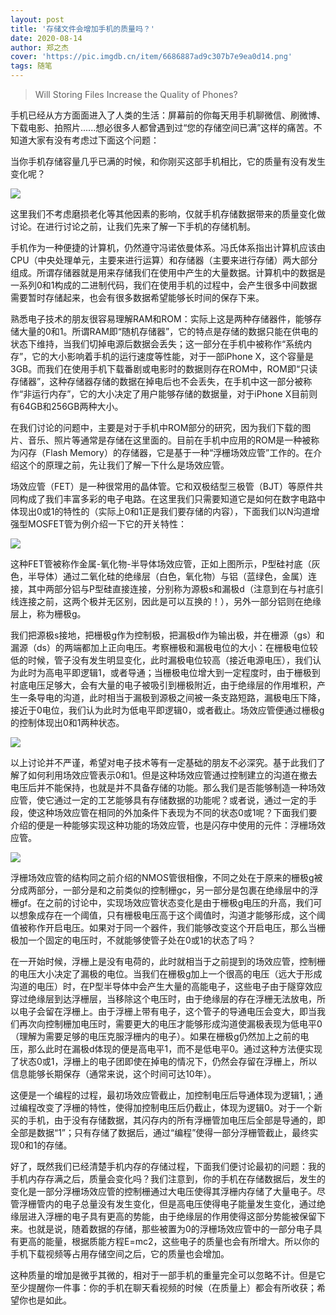 ```yaml
---
layout: post
title: '存储文件会增加手机的质量吗？'
date: 2020-08-14
author: 郑之杰
cover: 'https://pic.imgdb.cn/item/6686887ad9c307b7e9ea0d14.png'
tags: 随笔
---
```


> Will Storing Files Increase the Quality of Phones?

手机已经从方方面面进入了人类的生活：屏幕前的你每天用手机聊微信、刷微博、下载电影、拍照片......想必很多人都曾遇到过“您的存储空间已满”这样的痛苦。不知道大家有没有考虑过下面这个问题：

当你手机存储容量几乎已满的时候，和你刚买这部手机相比，它的质量有没有发生变化呢？

![](https://pic.imgdb.cn/item/668687ccd9c307b7e9e8bb74.png)

这里我们不考虑磨损老化等其他因素的影响，仅就手机存储数据带来的质量变化做讨论。在进行讨论之前，让我们先来了解一下手机的存储机制。

手机作为一种便捷的计算机，仍然遵守冯诺依曼体系。冯氏体系指出计算机应该由CPU（中央处理单元，主要来进行运算）和存储器（主要来进行存储）两大部分组成。所谓存储器就是用来存储我们在使用中产生的大量数据。计算机中的数据是一系列0和1构成的二进制代码，我们在使用手机的过程中，会产生很多中间数据需要暂时存储起来，也会有很多数据希望能够长时间的保存下来。

熟悉电子技术的朋友很容易理解RAM和ROM：实际上这是两种存储器件，能够存储大量的0和1。所谓RAM即“随机存储器”，它的特点是存储的数据只能在供电的状态下维持，当我们切掉电源后数据会丢失；这一部分在手机中被称作“系统内存”，它的大小影响着手机的运行速度等性能，对于一部iPhone X，这个容量是3GB。而我们在使用手机下载番剧或电影时的数据则存在ROM中，ROM即“只读存储器”，这种存储器存储的数据在掉电后也不会丢失，在手机中这一部分被称作“非运行内存”，它的大小决定了用户能够存储的数据量，对于iPhone X目前则有64GB和256GB两种大小。

在我们讨论的问题中，主要是对于手机中ROM部分的研究，因为我们下载的图片、音乐、照片等通常是存储在这里面的。目前在手机中应用的ROM是一种被称为闪存（Flash  Memory）的存储器，它是基于一种“浮栅场效应管”工作的。在介绍这个的原理之前，先让我们了解一下什么是场效应管。

场效应管（FET）是一种很常用的晶体管。它和双极结型三极管（BJT）等原件共同构成了我们丰富多彩的电子电路。在这里我们只需要知道它是如何在数字电路中体现出0或1的特性的（实际上0和1正是我们要存储的内容），下面我们以N沟道增强型MOSFET管为例介绍一下它的开关特性：

![](https://pic.imgdb.cn/item/668687f0d9c307b7e9e901bb.png)

这种FET管被称作金属-氧化物-半导体场效应管，正如上图所示，P型硅衬底（灰色，半导体）通过二氧化硅的绝缘层（白色，氧化物）与铝（蓝绿色，金属）连接，其中两部分铝与P型硅直接连接，分别称为源极s和漏极d（注意到在与衬底引线连接之前，这两个极并无区别，因此是可以互换的！），另外一部分铝则在绝缘层上，称为栅极g。

我们把源极s接地，把栅极g作为控制极，把漏极d作为输出极，并在栅源（gs）和漏源（ds）的两端都加上正向电压。考察栅极和漏极电位的大小：在栅极电位较低的时候，管子没有发生明显变化，此时漏极电位较高（接近电源电压），我们认为此时为高电平即逻辑1，或者导通；当栅极电位增大到一定程度时，由于栅极到衬底电压足够大，会有大量的电子被吸引到栅极附近，由于绝缘层的作用堆积，产生一条导电的沟道，此时相当于漏极到源极之间被一条支路短路，漏极电压下降，接近于0电位，我们认为此时为低电平即逻辑0，或者截止。场效应管便通过栅极g的控制体现出0和1两种状态。

![](https://pic.imgdb.cn/item/66868810d9c307b7e9e93e06.png)

以上讨论并不严谨，希望对电子技术等有一定基础的朋友不必深究。基于此我们了解了如何利用场效应管表示0和1。但是这种场效应管通过控制建立的沟道在撤去电压后并不能保持，也就是并不具备存储的功能。那么我们是否能够制造一种场效应管，使它通过一定的工艺能够具有存储数据的功能呢？或者说，通过一定的手段，使这种场效应管在相同的外加条件下表现为不同的状态0或1呢？下面我们要介绍的便是一种能够实现这种功能的场效应管，也是闪存中使用的元件：浮栅场效应管。

![](https://pic.imgdb.cn/item/66868831d9c307b7e9e981e4.png)

浮栅场效应管的结构同之前介绍的NMOS管很相像，不同之处在于原来的栅极g被分成两部分，一部分是和之前类似的控制栅gc，另一部分是包裹在绝缘层中的浮栅gf。在之前的讨论中，实现场效应管状态变化是由于栅极g电压的升高，我们可以想象成存在一个阈值，只有栅极电压高于这个阈值时，沟道才能够形成，这个阈值被称作开启电压。如果对于同一个器件，我们能够改变这个开启电压，那么当栅极加一个固定的电压时，不就能够使管子处在0或1的状态了吗？

在一开始时候，浮栅上是没有电荷的，此时就相当于之前提到的场效应管，控制栅的电压大小决定了漏极的电位。当我们在栅极g加上一个很高的电压（远大于形成沟道的电压）时，在P型半导体中会产生大量的高能电子，这些电子由于隧穿效应穿过绝缘层到达浮栅层，当移除这个电压时，由于绝缘层的存在浮栅无法放电，所以电子会留在浮栅上。由于浮栅上带有电子，这个管子的导通电压会变大，即当我们再次向控制栅加电压时，需要更大的电压才能够形成沟道使漏极表现为低电平0（理解为需要足够的电压克服浮栅内的电子）。如果在栅极g仍然加上之前的电压，那么此时在漏极d体现的便是高电平1，而不是低电平0。通过这种方法便实现了状态0或1，浮栅上的电子团即使在掉电的情况下，仍然会存留在浮栅上，所以信息能够长期保存（通常来说，这个时间可达10年）。

这便是一个编程的过程，最初场效应管截止，加控制电压后导通体现为逻辑1,；通过编程改变了浮栅的特性，使得加控制电压后仍截止，体现为逻辑0。对于一个新买的手机，由于没有存储数据，其闪存内的所有浮栅管加电压后全部是导通的，即全部是数据“1”；只有存储了数据后，通过“编程”使得一部分浮栅管截止，最终实现0和1的存储。

好了，既然我们已经清楚手机内存的存储过程，下面我们便讨论最初的问题：我的手机内存存满之后，质量会变化吗？我们注意到，你的手机在存储数据后，发生的变化是一部分浮栅场效应管的控制栅通过大电压使得其浮栅内存储了大量电子。尽管浮栅管内的电子总量没有发生变化，但是高电压使得电子能量发生变化，通过绝缘层进入浮栅的电子具有更高的势能，由于绝缘层的作用使得这部分势能被保留下来。也就是说，随着数据的存储，那些被置为0的浮栅场效应管中的一部分电子具有更高的能量，根据质能方程E=mc2，这些电子的质量也会有所增大。所以你的手机下载视频等占用存储空间之后，它的质量也会增加。

这种质量的增加是微乎其微的，相对于一部手机的重量完全可以忽略不计。但是它至少提醒你一件事：你的手机在聊天看视频的时候（在质量上）都会有所收获；希望你也是如此。